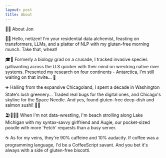 ```yaml
---
layout: post
title: About
---
```

🙋‍♂️ About Jon

🧙‍♂️ Hello, netizen! I'm your residential data alchemist, feasting on transformers, LLMs, and a platter of NLP with my gluten-free morning munch. Take that, wheat!

🎓🐛 Formerly a biology grad on a crusade, I tracked invasive species gallivanting across the U.S quicker with their mind on wrecking native river systems. Presented my research on four continents - Antarctica, I'm still waiting on that invite... 🐧

✈️ Hailing from the expansive Chicagoland, I spent a decade in Washington State's lush greenery... Traded real bugs for the digital ones, and Chicago's skyline for the Space Needle. And yes, found gluten-free deep-dish and salmon sushi! 🍕🍣

🏖️👩‍💻🐩 When I'm not data-wrestling, I'm beach strolling along Lake Michigan with my syntax-savvy girlfriend and Augie, our pocket-sized poodle with more 'Fetch' requests than a busy server.

☕ As for my veins, they're 90% caffeine and 10% audacity. If coffee was a programming language, I'd be a CoffeeScript savant. And you bet it's always with a side of gluten-free biscotti.